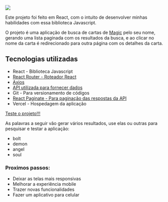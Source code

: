 <a href='https://planecards.vercel.app/'><img src='https://github.com/FelipeDH9/planecards/blob/main/src/assets/logos/planeCardsLogo.png'></a>

Este projeto foi feito em React, com o intuito de desenvolver minhas habilidades com essa biblioteca Javascript.

O projeto é uma aplicação de busca de cartas de <a href="https://magic.wizards.com/pt-BR">Magic</a> pelo seu nome, gerando uma lista paginada com os resultados da busca, e ao clicar no nome da carta é redirecionado para outra página com os detalhes da carta.

## Tecnologias utilizadas
<ul> 
  <li>React - Biblioteca Javascript</li>
  <li><a href="https://reactrouter.com/docs/en/v6/getting-started/overview" target="_blank">React Router - Roteador React</a></li>
  <li><a href="https://axios-http.com/ptbr/docs/intro" target="_blank">Axios</a></li>
  <li><a href="https://docs.magicthegathering.io/" target="_blank">API utilizada para fornecer dados</a></li>
  <li>Git - Para versionamento de códigos</li>
  <li><a href='https://www.npmjs.com/package/react-paginate' target"_blank">React Paginate - Para paginação das respostas da API</a></li>
  <li>Vercel - Hospedagem da aplicação</li>
</ul>

<a href="https://planecards.vercel.app/">Teste o projeto!!!</a>
<p>As palavras a seguir vão gerar vários resultados, use elas ou outras para pesquisar e testar a aplicação:</p>
<ul>
  <li>bolt</li>
  <li>demon</li>
  <li>angel</li>
  <li>soul</li>
</ul>

### Proximos passos:
<ul>
  <li>Deixar as telas mais responsivas</li>
  <li>Melhorar a experiência mobile</li>
  <li>Trazer novas funcionalidades</li>
  <li>Fazer um aplicativo para celular</li>
</ul>


